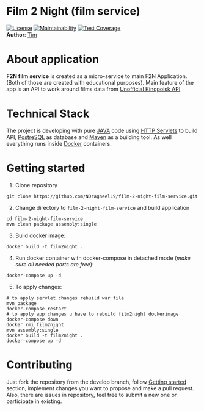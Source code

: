 # Film 2 Night (film service)
[![License](https://img.shields.io/badge/license-MIT-green.svg)](https://github.com/NDragneelL9/the-undermine-bot/blob/main/LICENSE)
[![Maintainability](https://api.codeclimate.com/v1/badges/e1fbf05b623beac6820f/maintainability)](https://codeclimate.com/github/NDragneelL9/film-2-night-film-service/maintainability)
[![Test Coverage](https://api.codeclimate.com/v1/badges/e1fbf05b623beac6820f/test_coverage)](https://codeclimate.com/github/NDragneelL9/film-2-night-film-service/test_coverage)  <br>
**Author**: [Tim](https://github.com/NDragneelL9) <br>
# About application
**F2N film service** is created as a micro-service to main F2N Application. (Both of those are created with educational purposes). Main feature of the app is an API to work around films data from [Unofficial Kinopoisk API](https://kinopoiskapiunofficial.tech/)

# Technical Stack
The project is developing with pure [JAVA](https://www.java.com/en/) code using [HTTP Servlets](https://docs.oracle.com/cd/E13222_01/wls/docs81/servlet/overview.html) to build API, [PostreSQL](https://www.postgresql.org/) as database and [Maven](https://maven.apache.org/) as a building tool. As well everything runs inside [Docker](https://www.docker.com/) containers.

# Getting started
1. Clone repository 
```
git clone https://github.com/NDragneelL9/film-2-night-film-service.git
```
2. Change directory to `film-2-night-film-service` and build application
```
cd film-2-night-film-service
mvn clean package assembly:single
```
3. Build docker image:
```
docker build -t film2night .
```
4. Run docker container with docker-compose in detached mode (*make sure all needed ports are free*):
```
docker-compose up -d
```
5. To apply changes:
```
# to apply servlet changes rebuild war file
mvn package
docker-compose restart
# to apply app changes u have to rebuild film2night dockerimage
docker-compose down
docker rmi film2night
mvn assembly:single
docker build -t film2night .
docker-compose up -d
```
# Contributing
Just fork the repository from the develop branch, follow [Getting started](#getting-started) section, implement changes you want to propose and make a pull request. Also, there are issues in repository, feel free to submit a new one or participate in existing.